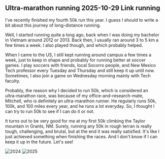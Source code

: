 Ultra-marathon running
2025-10-29
Link
running
-----

I've recently finished my fourth 50k run this year. I guess I should to write a bit about this journey of long-distance running. 

Well, I started running quite a long ago, back when I was doing my bachelor in Vietnam around 2012 or 2013. Back then, I usually ran around 3 to 5 km a few times a week. I also played though, and which probably helped. 

When I came to the US, I still kept running around campus a few times a week, just to keep in shape and probably for running better at soccer games. I play soccers with friends, local Socorro people, and New Mexico Tech professor every Tuesday and Thursday and still keep it up until now. Sometimes, I also join a game on Wednesday morning mainly with Tech faculty. 

Probably, the reason why I decided to run 50k, which is considered an ultra-marathon race, was because of my office-and-research-mate, Mitchell, who is definitely an ultra-marathon runner. He regularly runs 50k, 100k, and 100 miles every year, and he runs a lot everyday. So, I thought I can try to run 50k to see if I can do it or not. 

It turns out to be very good for me at my first 50k climbing the Taylor mountain in Grants, NM. Surely, running any 50k in rough terran is really tough, challenging, and brutal, but at the end it was really satisfied. It's like I just achieved something when finishing the races. And I don't know if I can keep it up in the future. Let's see!

![2024](https://raw.githubusercontent.com/locluong09/blog/refs/heads/main/public/figures/running/Taylor2024.jpg "Taylor 2024")
![2025](https://raw.githubusercontent.com/locluong09/blog/refs/heads/main/public/figures/running/Taylor2025.jpg "Taylor 2025")